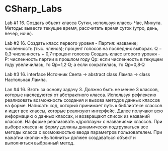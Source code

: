 # CSharp_Labs
Lab #1 16. Создать объект класса Сутки, используя классы Час, Минута. Методы: вывести текущее время, рассчитать время суток (утро, день, вечер, ночь).

Lab #2 16. Создать класс первого уровня - Партия: название; численность (тыс. членов); процент голосов на последних выборах. Q = 0,3·численность + 0,7·процент голосов
Создать класс второго уровня - P: численность партии в прошлом году Qp: если численность в текущем году увеличилась, то Qp=1,2·Q;
а если сократилась, то Qp=0,8·Q

Lab #3 16. interface Источник Света -> abstract class Лампа -> class Настольная Лампа.

Lan #4 16. Взять за основу задачу 3. Должно быть не менее 3 классов, которые наследуются от абстрактного класса. 
Используя рефлексию реализовать возможность создания  и вызова методов данных классов на форме. Написать код, который принимает путь к библиотеке классов и ищет все классы, которые реализуют интерфейс.  Далее получают всю информацию о данных классах, и возвращают список из названий классов. На форме реализовать «дроплаун» с названиями классов. При выборе класса на форму должны динамически подгружаться все методы класса с возможностью ввода параметров пользователем. При нажатии кнопки «Выполнить» должен создаваться объект и выполняться выбранный метод.
